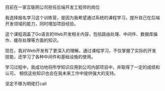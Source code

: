 目前在一家互联网公司担任后端开发工程师的岗位

我选择报名学习这个训练营，是因为我希望通过系统的课程学习，提升自己在后端开发领域的能力，同时增加项目经验。

这个课程涵盖了Go语言的Web开发相关内容，包括路由处理、中间件、数据库操作、缓存处理等方面的知识。

现在，我对Web开发有了更深入的理解。通过课程学习，不仅掌握了实际的开发技能，还学习了各种中间件和基础设施的使用。

学习过程中，我成功地将所学知识应用到公司内部项目中，并取得了一定的成绩和认可。 相信这些知识也会在我未来工作中提供强大的支持。

坚定不移为明佬打call